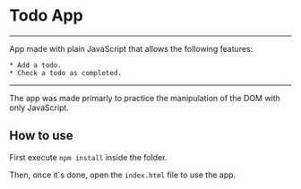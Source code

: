 
# Todo App
---
App made with plain JavaScript that allows the following features:

	* Add a todo.
	* Check a todo as completed.
---
The app was made primarly to practice the manipulation of the DOM with only JavaScript.

## How to use

First execute `npm install` inside the folder.

Then, once it´s done, open the `index.html` file to use the app.
